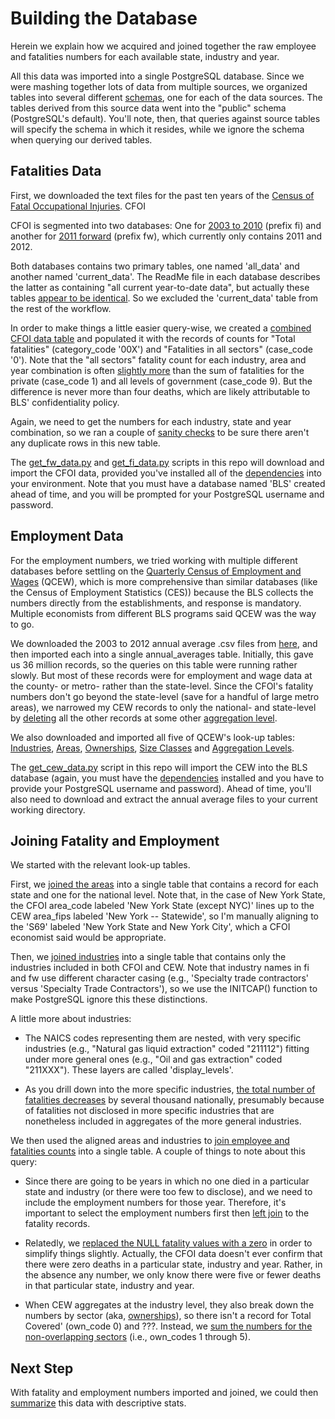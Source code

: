 Building the Database
=====================

Herein we explain how we acquired and joined together the raw employee and fatalities numbers for each available state, industry and year.

All this data was imported into a single PostgreSQL database. Since we were mashing together lots of data from multiple sources, we organized tables into several different [schemas](http://www.postgresql.org/docs/9.3/static/ddl-schemas.html), one for each of the data sources. The tables derived from this source data went into the "public" schema (PostgreSQL's default). You'll note, then, that queries against source tables will specify the schema in which it resides, while we ignore the schema when querying our derived tables.

Fatalities Data
---------------

First, we downloaded the text files for the past ten years of the [Census of Fatal Occupational Injuries](http://www.bls.gov/iif/oshfat1.htm). CFOI

CFOI is segmented into two databases: One for [2003 to 2010](http://download.bls.gov/pub/time.series/fi/) (prefix fi) and another for [2011 forward](http://download.bls.gov/pub/time.series/fw/) (prefix fw), which currently only contains 2011 and 2012.

Both databases contains two primary tables, one named 'all_data' and another named 'current_data'. The ReadMe file in each database describes the latter as containing "all current year-to-date data", but actually these tables [appear to be identical](). So we excluded the 'current_data' table from the rest of the workflow.

In order to make things a little easier query-wise, we created a [combined CFOI data table](https://github.com/gordonje/workplace_fatalities/blob/master/sql_scripts/combine_cfoi_data.sql) and populated it with the records of counts for "Total fatalities" (category_code '00X') and "Fatalities in all sectors" (case_code '0'). Note that the "all sectors" fatality count for each industry, area and year combination is often [slightly more](https://gist.github.com/gordonje/2d35d4cd451216f37966#file-all_vs_sum_sectors) than the sum of fatalities for the private (case_code 1) and all levels of government (case_code 9). But the difference is never more than four deaths, which are likely attributable to BLS' confidentiality policy.

Again, we need to get the numbers for each industry, state and year combination, so we ran a couple of [sanity checks]() to be sure there aren't any duplicate rows in this new table.

The [get_fw_data.py](https://github.com/gordonje/workplace_fatalities/blob/master/get_fw_data.py) and [get_fi_data.py](https://github.com/gordonje/workplace_fatalities/blob/master/get_fi_data.py) scripts in this repo will download and import the CFOI data, provided you've installed all of the [dependencies](https://github.com/gordonje/workplace_fatalities#dependencies) into your environment. Note that you must have a database named 'BLS' created ahead of time, and you will be prompted for your PostgreSQL username and password.

Employment Data
---------------

For the employment numbers, we tried working with multiple different databases before settling on the [Quarterly Census of Employment and Wages](http://www.bls.gov/cew/home.htm) (QCEW), which is more comprehensive than similar databases (like the Census of Employment Statistics (CES)) because the BLS collects the numbers directly from the establishments, and response is mandatory. Multiple economists from different BLS programs said QCEW was the way to go.

We downloaded the 2003 to 2012 annual average .csv files from [here](http://www.bls.gov/cew/datatoc.htm), and then imported each into a single annual_averages table. Initially, this gave us 36 million records, so the queries on this table were running rather slowly. But most of these records were for employment and wage data at the county- or metro- rather than the state-level. Since the CFOI's fatality numbers don't go beyond the state-level (save for a handful of large metro areas), we narrowed my CEW records to only the national- and state-level by [deleting](https://gist.github.com/gordonje/e91a6de9a5e089c6f734#file-delete_county_and_metro_cew) all the other records at some other [aggregation level](http://www.bls.gov/cew/doc/titles/agglevel/agglevel_titles.htm).

We also downloaded and imported all five of QCEW's look-up tables: [Industries](http://www.bls.gov/cew/doc/titles/industry/industry_titles.htm), [Areas](http://www.bls.gov/cew/doc/titles/area/area_titles.htm), [Ownerships](http://www.bls.gov/cew/doc/titles/ownership/ownership_titles.htm), [Size Classes](http://www.bls.gov/cew/doc/titles/size/size_titles.htm) and [Aggregation Levels](http://www.bls.gov/cew/doc/titles/agglevel/agglevel_titles.htm).

The [get_cew_data.py]() script in this repo will import the CEW into the BLS database (again, you must have the [dependencies](https://github.com/gordonje/workplace_fatalities#dependencies) installed and you have to provide your PostgreSQL username and password). Ahead of time, you'll also need to download and extract the annual average files to your current working directory.

Joining Fatality and Employment
-------------------------------

We started with the relevant look-up tables.

First, we [joined the areas](https://github.com/gordonje/workplace_fatalities/blob/master/sql_scripts/join_areas.sql) into a single table that contains a record for each state and one for the national level. Note that, in the case of New York State, the CFOI area_code labeled 'New York State (except NYC)' lines up to the CEW area_fips labeled 'New York -- Statewide', so I'm manually aligning to the 'S69' labeled 'New York State and New York City', which a CFOI economist said would be appropriate.

Then, we [joined industries](https://github.com/gordonje/workplace_fatalities/blob/master/sql_scripts/join_industries.sql) into a single table that contains only the industries included in both CFOI and CEW. Note that industry names in fi and fw use different character casing (e.g., 'Specialty trade contractors' versus 'Specialty Trade Contractors'), so we use the INITCAP() function to make PostgreSQL ignore this these distinctions.

A little more about industries: 

*	The NAICS codes representing them are nested, with very specific industries (e.g., "Natural gas liquid extraction" coded "211112") fitting under more general ones (e.g., "Oil and gas extraction" coded "211XXX"). These layers are called 'display_levels'.

* 	As you drill down into the more specific industries, [the total number of fatalities decreases]() by several thousand nationally, presumably because of fatalities not disclosed in more specific industries that are nonetheless included in aggregates of the more general industries.

We then used the aligned areas and industries to [join employee and fatalities counts](https://github.com/gordonje/workplace_fatalities/blob/master/sql_scripts/join_cfoi_to_cew.sql) into a single table. A couple of things to note about this query:

*	Since there are going to be years in which no one died in a particular state and industry (or there were too few to disclose), and we need to include the employment numbers for those year. Therefore, it's important to select the employment numbers first then [left join](https://github.com/gordonje/workplace_fatalities/blob/master/sql_scripts/join_cfoi_to_cew.sql#L53) to the fatality records.

*	Relatedly, we [replaced the NULL fatality values with a zero](https://github.com/gordonje/workplace_fatalities/blob/master/sql_scripts/join_cfoi_to_cew.sql#L8) in order to simplify things slightly. Actually, the CFOI data doesn't ever confirm that there were zero deaths in a particular state, industry and year. Rather, in the absence any number, we only know there were five or fewer deaths in that particular state, industry and year.

*   When CEW aggregates at the industry level, they also break down the numbers by sector (aka, [ownerships](http://www.bls.gov/cew/doc/titles/ownership/ownership_titles.htm)), so there isn't a record for Total Covered' (own_code 0) and ???. Instead, we [sum the numbers for the non-overlapping sectors](https://github.com/gordonje/workplace_fatalities/blob/master/sql_scripts/join_cfoi_to_cew.sql#L40) (i.e., own_codes 1 through 5).

Next Step
---------

With fatality and employment numbers imported and joined, we could then [summarize](https://github.com/gordonje/workplace_fatalities/tree/master/summarize_db) this data with descriptive stats.